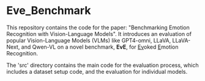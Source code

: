 # Eve_Benchmark

This repository contains the code for the paper: "Benchmarking Emotion Recognition with Vision-Language Models". It introduces an evaluation of popular Vision-Language Models (VLMs) like GPT4-omni, LLaVA, LLaVA-Next, and Qwen-VL on a novel benchmark, **EvE**, for <ins>Ev</ins>oked <ins>E</ins>motion Recognition. 

The 'src' directory contains the main code for the evaluation process, which includes a dataset setup code, and the evaluation for individual models. 

